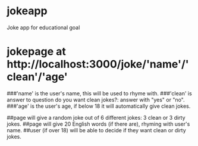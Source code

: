 # jokeapp
Joke app for educational goal

# jokepage at http://localhost:3000/joke/'name'/'clean'/'age'
###'name' is the user's name, this will be used to rhyme with.
###'clean' is answer to question do you want clean jokes?: answer with "yes" or "no".
###'age' is the user's age, if below 18 it will automatically give clean jokes.



##page will give a random joke out of 6 different jokes: 3 clean or 3 dirty jokes. 
##page will give 20 English words (if there are), rhyming with user's name.
##user (if over 18) will be able to decide if they want clean or dirty jokes. 

